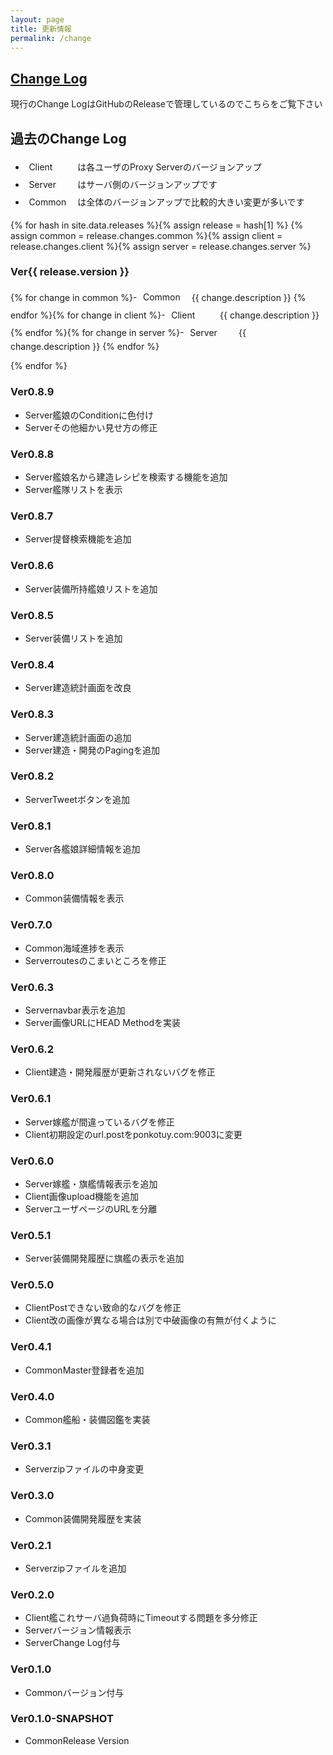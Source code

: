 ```yaml
---
layout: page
title: 更新情報
permalink: /change
---
```


<section id="change_log" markdown="1">

## [Change Log](https://github.com/ttdoda/MyFleetGirls/releases)

現行のChange LogはGitHubのReleaseで管理しているのでこちらをご覧下さい


</section>

<section id="old_change_log" markdown="1">

## 過去のChange Log

- <span class="label label-warning" style="width:68px;display:inline-block;padding:.4em;margin-right:.3em;">Client</span>は各ユーザのProxy Serverのバージョンアップ
- <span class="label label-info" style="width:68px;display:inline-block;padding:.4em;margin-right:.3em;">Server</span>はサーバ側のバージョンアップです
- <span class="label label-primary" style="width:68px;display:inline-block;padding:.4em;margin-right:.3em;">Common</span>は全体のバージョンアップで比較的大きい変更が多いです

{% for hash in site.data.releases %}{% assign release = hash[1] %}
{% assign common = release.changes.common %}{% assign client = release.changes.client %}{% assign server = release.changes.server %}
### Ver{{ release.version }}

{% for change in common %}- <span class="label label-primary" style="width:68px;display:inline-block;padding:.4em;margin-right:.3em;">Common</span>{{ change.description }}
{% endfor %}{% for change in client %}- <span class="label label-warning" style="width:68px;display:inline-block;padding:.4em;margin-right:.3em;">Client</span>{{ change.description }}
{% endfor %}{% for change in server %}- <span class="label label-info" style="width:68px;display:inline-block;padding:.4em;margin-right:.3em;">Server</span>{{ change.description }}
{% endfor %}

{% endfor %}




### Ver0.8.9

- <span class="label label-info">Server</span>艦娘のConditionに色付け
- <span class="label label-info">Server</span>その他細かい見せ方の修正


### Ver0.8.8

- <span class="label label-info">Server</span>艦娘名から建造レシピを検索する機能を追加
- <span class="label label-info">Server</span>艦隊リストを表示


### Ver0.8.7

- <span class="label label-info">Server</span>提督検索機能を追加


### Ver0.8.6

- <span class="label label-info">Server</span>装備所持艦娘リストを追加


### Ver0.8.5

- <span class="label label-info">Server</span>装備リストを追加


### Ver0.8.4

- <span class="label label-info">Server</span>建造統計画面を改良


### Ver0.8.3

- <span class="label label-info">Server</span>建造統計画面の追加
- <span class="label label-info">Server</span>建造・開発のPagingを追加


### Ver0.8.2

- <span class="label label-info">Server</span>Tweetボタンを追加


### Ver0.8.1

- <span class="label label-info">Server</span>各艦娘詳細情報を追加


### Ver0.8.0

- <span class="label label-primary">Common</span>装備情報を表示


### Ver0.7.0

- <span class="label label-primary">Common</span>海域進捗を表示
- <span class="label label-info">Server</span>routesのこまいところを修正


### Ver0.6.3

- <span class="label label-info">Server</span>navbar表示を追加
- <span class="label label-info">Server</span>画像URLにHEAD Methodを実装


### Ver0.6.2

- <span class="label label-warning">Client</span>建造・開発履歴が更新されないバグを修正


### Ver0.6.1

- <span class="label label-info">Server</span>嫁艦が間違っているバグを修正
- <span class="label label-warning">Client</span>初期設定のurl.postをponkotuy.com:9003に変更


### Ver0.6.0

- <span class="label label-info">Server</span>嫁艦・旗艦情報表示を追加
- <span class="label label-warning">Client</span>画像upload機能を追加
- <span class="label label-info">Server</span>ユーザページのURLを分離


### Ver0.5.1

- <span class="label label-info">Server</span>装備開発履歴に旗艦の表示を追加


### Ver0.5.0

- <span class="label label-warning">Client</span>Postできない致命的なバグを修正
- <span class="label label-warning">Client</span>改の画像が異なる場合は別で中破画像の有無が付くように


### Ver0.4.1

- <span class="label label-primary">Common</span>Master登録者を追加


### Ver0.4.0

- <span class="label label-primary">Common</span>艦船・装備図鑑を実装


### Ver0.3.1

- <span class="label label-info">Server</span>zipファイルの中身変更


### Ver0.3.0

- <span class="label label-primary">Common</span>装備開発履歴を実装


### Ver0.2.1

- <span class="label label-info">Server</span>zipファイルを追加


### Ver0.2.0

- <span class="label label-warning">Client</span>艦これサーバ過負荷時にTimeoutする問題を多分修正
- <span class="label label-info">Server</span>バージョン情報表示
- <span class="label label-info">Server</span>Change Log付与


### Ver0.1.0

- <span class="label label-primary">Common</span>バージョン付与


### Ver0.1.0-SNAPSHOT

- <span class="label label-primary">Common</span>Release Version


</section>
